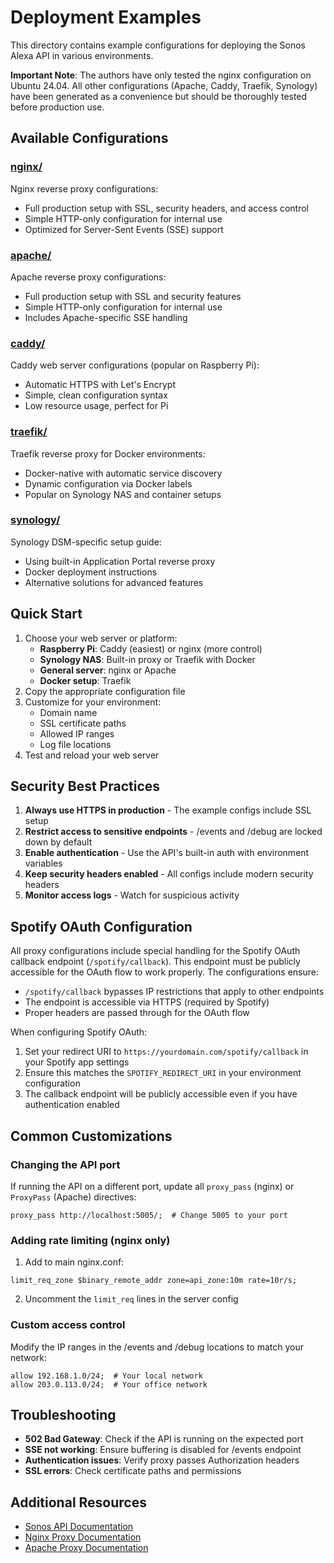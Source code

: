 # Deployment Examples

This directory contains example configurations for deploying the Sonos Alexa API in various environments.

**Important Note**: The authors have only tested the nginx configuration on Ubuntu 24.04. All other configurations (Apache, Caddy, Traefik, Synology) have been generated as a convenience but should be thoroughly tested before production use.

## Available Configurations

### [nginx/](nginx/)
Nginx reverse proxy configurations:
- Full production setup with SSL, security headers, and access control
- Simple HTTP-only configuration for internal use
- Optimized for Server-Sent Events (SSE) support

### [apache/](apache/)
Apache reverse proxy configurations:
- Full production setup with SSL and security features
- Simple HTTP-only configuration for internal use
- Includes Apache-specific SSE handling

### [caddy/](caddy/)
Caddy web server configurations (popular on Raspberry Pi):
- Automatic HTTPS with Let's Encrypt
- Simple, clean configuration syntax
- Low resource usage, perfect for Pi

### [traefik/](traefik/)
Traefik reverse proxy for Docker environments:
- Docker-native with automatic service discovery
- Dynamic configuration via Docker labels
- Popular on Synology NAS and container setups

### [synology/](synology/)
Synology DSM-specific setup guide:
- Using built-in Application Portal reverse proxy
- Docker deployment instructions
- Alternative solutions for advanced features

## Quick Start

1. Choose your web server or platform:
   - **Raspberry Pi**: Caddy (easiest) or nginx (more control)
   - **Synology NAS**: Built-in proxy or Traefik with Docker
   - **General server**: nginx or Apache
   - **Docker setup**: Traefik
2. Copy the appropriate configuration file
3. Customize for your environment:
   - Domain name
   - SSL certificate paths
   - Allowed IP ranges
   - Log file locations
4. Test and reload your web server

## Security Best Practices

1. **Always use HTTPS in production** - The example configs include SSL setup
2. **Restrict access to sensitive endpoints** - /events and /debug are locked down by default
3. **Enable authentication** - Use the API's built-in auth with environment variables
4. **Keep security headers enabled** - All configs include modern security headers
5. **Monitor access logs** - Watch for suspicious activity

## Spotify OAuth Configuration

All proxy configurations include special handling for the Spotify OAuth callback endpoint (`/spotify/callback`). This endpoint must be publicly accessible for the OAuth flow to work properly. The configurations ensure:

- `/spotify/callback` bypasses IP restrictions that apply to other endpoints
- The endpoint is accessible via HTTPS (required by Spotify)
- Proper headers are passed through for the OAuth flow

When configuring Spotify OAuth:
1. Set your redirect URI to `https://yourdomain.com/spotify/callback` in your Spotify app settings
2. Ensure this matches the `SPOTIFY_REDIRECT_URI` in your environment configuration
3. The callback endpoint will be publicly accessible even if you have authentication enabled

## Common Customizations

### Changing the API port
If running the API on a different port, update all `proxy_pass` (nginx) or `ProxyPass` (Apache) directives:
```nginx
proxy_pass http://localhost:5005/;  # Change 5005 to your port
```

### Adding rate limiting (nginx only)
1. Add to main nginx.conf:
```nginx
limit_req_zone $binary_remote_addr zone=api_zone:10m rate=10r/s;
```
2. Uncomment the `limit_req` lines in the server config

### Custom access control
Modify the IP ranges in the /events and /debug locations to match your network:
```nginx
allow 192.168.1.0/24;  # Your local network
allow 203.0.113.0/24;  # Your office network
```

## Troubleshooting

- **502 Bad Gateway**: Check if the API is running on the expected port
- **SSE not working**: Ensure buffering is disabled for /events endpoint
- **Authentication issues**: Verify proxy passes Authorization headers
- **SSL errors**: Check certificate paths and permissions

## Additional Resources

- [Sonos API Documentation](https://github.com/kshartman/sonos-alexa-api)
- [Nginx Proxy Documentation](https://nginx.org/en/docs/http/ngx_http_proxy_module.html)
- [Apache Proxy Documentation](https://httpd.apache.org/docs/current/mod/mod_proxy.html)